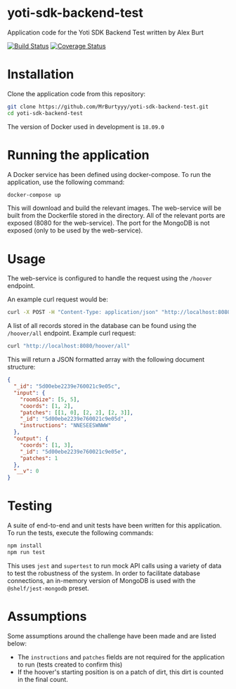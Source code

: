 # yoti-sdk-backend-test

Application code for the Yoti SDK Backend Test written by Alex Burt

[![Build Status](https://travis-ci.com/MrBurtyyy/yoti-sdk-backend-test.svg?branch=master)](https://travis-ci.com/MrBurtyyy/yoti-sdk-backend-test) [![Coverage Status](https://coveralls.io/repos/github/MrBurtyyy/yoti-sdk-backend-test/badge.svg?branch=master)](https://coveralls.io/github/MrBurtyyy/yoti-sdk-backend-test?branch=master)

# Installation

Clone the application code from this repository:

```bash
git clone https://github.com/MrBurtyyy/yoti-sdk-backend-test.git
cd yoti-sdk-backend-test
```

The version of Docker used in development is `18.09.0`

# Running the application

A Docker service has been defined using docker-compose. To run the application, use the following command:

```bash
docker-compose up
```

This will download and build the relevant images. The web-service will be built from the Dockerfile stored in the directory.
All of the relevant ports are exposed (8080 for the web-service). The port for the MongoDB is not exposed (only to be used by the web-service).

# Usage

The web-service is configured to handle the request using the `/hoover` endpoint.

An example curl request would be:

```bash
curl -X POST -H "Content-Type: application/json" "http://localhost:8080/hoover" -d @data.json
```

A list of all records stored in the database can be found using the `/hoover/all` endpoint. Example curl request:

```bash
curl "http://localhost:8080/hoover/all"
```

This will return a JSON formatted array with the following document structure:

```json
{
  "_id": "5d00ebe2239e760021c9e05c",
  "input": {
    "roomSize": [5, 5],
    "coords": [1, 2],
    "patches": [[1, 0], [2, 2], [2, 3]],
    "_id": "5d00ebe2239e760021c9e05d",
    "instructions": "NNESEESWNWW"
  },
  "output": {
    "coords": [1, 3],
    "_id": "5d00ebe2239e760021c9e05e",
    "patches": 1
  },
  "__v": 0
}
```

# Testing

A suite of end-to-end and unit tests have been written for this application. To run the tests, execute the following commands:

```bash
npm install
npm run test
```

This uses `jest` and `supertest` to run mock API calls using a variety of data to test the robustness of the system.
In order to facilitate database connections, an in-memory version of MongoDB is used with the `@shelf/jest-mongodb` preset.

# Assumptions

Some assumptions around the challenge have been made and are listed below:

- The `instructions` and `patches` fields are not required for the application to run (tests created to confirm this)
- If the hoover's starting position is on a patch of dirt, this dirt is counted in the final count.
